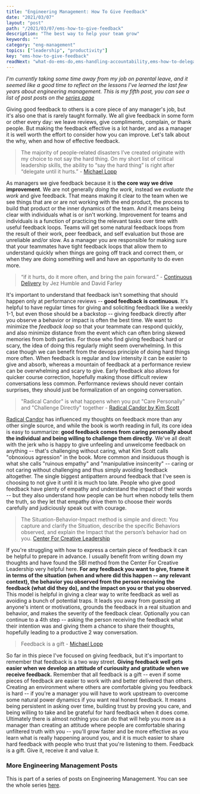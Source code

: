 ```yaml
---
title: "Engineering Management: How To Give Feedback"
date: "2021/03/07"
layout: "post"
path: "/2021/03/07/ems-how-to-give-feedback"
description: "The best way to help your team grow"
keywords: ""
category: "eng-management"
topics: ["leadership", "productivity"]
key: "ems-how-to-give-feedback"
readNext: "what-do-ems-do,ems-handling-accountability,ems-how-to-delegate"
---
```


*I'm currently taking some time away from my job on parental leave, and it seemed like a good time to reflect on the lessons I've learned the last few years about engineering management. This is my fifth post, you can see a list of past posts on the [series page](https://benmccormick.org/engineering-management-thoughts)*

Giving good feedback to others is a core piece of any manager's job, but it's also one that is rarely taught formally.  We all give feedback in some form or other every day: we leave reviews, give compliments, complain, or thank people.  But making the feedback effective is a lot harder, and as a manager it is well worth the effort to consider how you can improve.  Let's talk about the why, when and how of effective feedback.

> The majority of people-related disasters I’ve created originate with my choice to not say the hard thing. On my short list of critical leadership skills, the ability to “say the hard thing” is right after “delegate until it hurts.” - [Michael Lopp](https://randsinrepose.com/archives/say-the-hard-thing/)

As managers we give feedback because it is **the core way we drive improvement**.  We are not generally *doing the work*, instead we *evaluate the work* and give feedback.  That means making it clear to the team when we see things that are or are not working with the end product, the process to build that product or the inner dynamics of the team.  And it means being clear with individuals what is or isn't working.  Improvement for teams and individuals is a function of practicing the relevant tasks over time with useful feedback loops.  Teams will get some natural feedback loops from the result of their work, peer feedback, and self evaluation but those are unreliable and/or slow.  As a manager you are responsible for making sure that your teammates have tight feedback loops that allow them to understand quickly when things are going off track and correct them, or when they are doing something well and have an opportunity to do even more.  

> “if it hurts, do it more often, and bring the pain forward.” - [Continuous Delivery](https://amzn.to/2PFTySp) by Jez Humble and David Farley

It's important to understand that feedback isn't something that should happen only at performance reviews -- **good feedback is continuous**.  It's helpful to have regular times for giving and soliciting feedback like a weekly 1-1, but even those should be a backstop -- giving feedback directly after you observe a behavior or impact is often the best time.  We want to minimize the *feedback loop* so that your teammate can respond quickly, and also minimize distance from the event which can often bring skewed memories from both parties.  For those who find giving feedback hard or scary, the idea of doing this regularly might seem overwhelming.  In this case though we can benefit from the devops principle of doing hard things more often.  When feedback is regular and low intensity it can be easier to give and absorb, whereas a mountain of feedback at a performance review can be overwhelming and scary to give.  Early feedback also allows for quicker course correction, hopefully making those difficult review conversations less common.  Performance reviews should never contain surprises, they should just be formalization of an ongoing conversation.  

> "Radical Candor" is what happens when you put "Care Personally" and "Challenge Directly" together - [Radical Candor by Kim Scott](https://amzn.to/3sVHLh2)

[Radical Candor](https://amzn.to/3sVHLh2) has influenced my thoughts on feedback more than any other single source, and while the book is worth reading in full, its core idea is easy to summarize: **good feedback comes from caring personally about the individual and being willing to challenge them directly**.  We've all dealt with the jerk who is happy to give unfeeling and unwelcome feedback on anything -- that's challenging without caring, what Kim Scott calls "obnoxious agression" in the book.  More common and insiduous though is what she calls "ruinous empathy" and "manipulative insincerity" -- caring or not caring without challenging and thus simply avoiding feedback altogether.  The single biggest antipattern around feedback that I've seen is choosing to not give it until it is much too late.  People who give good feedback have plenty of empathy and understand the impact of their words -- but they also understand how people can be hurt when nobody tells them the truth, so they let that empathy drive them to choose their words carefully and judiciously speak out with courage.  

> The Situation-Behavior-Impact method is simple and direct: You capture and clarify the Situation, describe the specific Behaviors observed, and explain the Impact that the person’s behavior had on you. [Center For Creative Leadership](https://www.ccl.org/articles/leading-effectively-articles/closing-the-gap-between-intent-and-impact/)

If you're struggling with how to express a certain piece of feedback it can be helpful to prepare in advance.  I usually benefit from writing down my thoughts and have found the SBI method from the Center For Creative Leadership very helpful here.  **For any feedback you want to give, frame it in terms of the situation (when and where did this happen -- any relevant context), the behavior you observed from the person receiving the feedback (what did they do), and the impact on you or that you observed**.  This model is helpful in giving a clear way to write feedback as well as avoiding a bunch of potential traps.  It leads you away from guessing at anyone's intent or motivations, grounds the feedback in a real situation and behavior, and makes the severity of the feedback clear.  Optionally you can continue to a 4th step -- asking the person receiving the feedback what their intention was and giving them a chance to share their thoughts, hopefully leading to a productive 2 way conversation.  

> Feedback is a gift - [Michael Lopp](https://marcusblankenship.com/the-art-of-leadership-with-michael-lopp/#:~:text=Feedback%20is%20a%20gift.)

So far in this piece I've focused on giving feedback, but it's important to remember that feedback is a two way street.  **Giving feedback well gets easier when we develop an attitude of curiousity and gratitude when we receive feedback.** Remember that all feedback is a gift -- even if some pieces of feedback are easier to work with and better delivered than others.  Creating an environment where others are comfortable giving you feedback is hard -- if you're a manager you will have to work upstream to overcome some natural power dynamics if you want real honest feedback.  It means being persistent in asking over time, building trust by proving you care, and being willing to take and be grateful for hard feedback when it does come.  Ultimately there is almost nothing you can do that will help you more as a manager than creating an attitude where people are comfortable sharing unfiltered truth with you -- you'll grow faster and be more effective as you learn what is really happening around you, and it is much easier to share hard feedback with people who trust that you're listening to them.  Feedback is a gift.  Give it, receive it and value it.  




### More Engineering Management Posts

This is part of a series of posts on Engineering Management.  You can see the whole series [here](https://benmccormick.org/engineering-management-thoughts).
